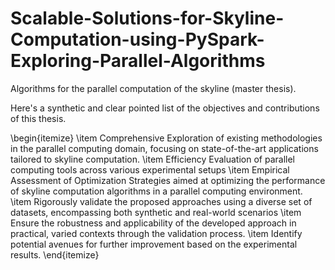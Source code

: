 # Scalable-Solutions-for-Skyline-Computation-using-PySpark-Exploring-Parallel-Algorithms
Algorithms for the parallel computation of the skyline (master thesis).

Here's a synthetic and clear pointed list of the objectives and contributions of this thesis.

\begin{itemize}
    \item Comprehensive Exploration of existing methodologies in the parallel computing domain, focusing on state-of-the-art applications tailored to skyline computation.
    \item Efficiency Evaluation of parallel computing tools across various experimental setups
    \item Empirical Assessment of Optimization Strategies aimed at optimizing the performance of skyline computation algorithms in a parallel computing environment.
    \item Rigorously validate the proposed approaches using a diverse set of datasets, encompassing both synthetic and real-world scenarios
    \item Ensure the robustness and applicability of the developed approach in practical, varied contexts through the validation process.
    \item Identify potential avenues for further improvement based on the experimental results.
\end{itemize}
